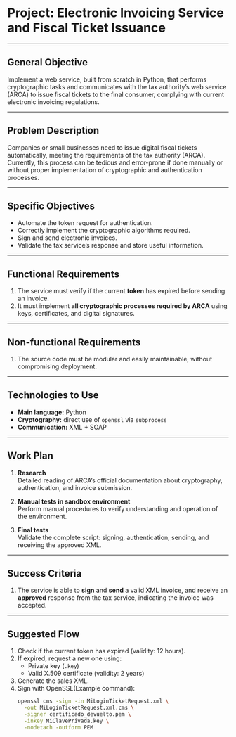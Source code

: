 # Project: Electronic Invoicing Service and Fiscal Ticket Issuance

---

## General Objective

Implement a web service, built from scratch in Python, that performs cryptographic tasks and communicates with the tax authority’s web service (ARCA) to issue fiscal tickets to the final consumer, complying with current electronic invoicing regulations.

---

## Problem Description

Companies or small businesses need to issue digital fiscal tickets automatically, meeting the requirements of the tax authority (ARCA). Currently, this process can be tedious and error-prone if done manually or without proper implementation of cryptographic and authentication processes.

---

## Specific Objectives

- Automate the token request for authentication.
- Correctly implement the cryptographic algorithms required.
- Sign and send electronic invoices.
- Validate the tax service’s response and store useful information.

---

## Functional Requirements

1. The service must verify if the current **token** has expired before sending an invoice.
2. It must implement **all cryptographic processes required by ARCA** using keys, certificates, and digital signatures.

---

## Non-functional Requirements

1. The source code must be modular and easily maintainable, without compromising deployment.

---

## Technologies to Use

- **Main language:** Python  
- **Cryptography:** direct use of `openssl` via `subprocess`  
- **Communication:** XML + SOAP  

---

## Work Plan

1. **Research**  
   Detailed reading of ARCA’s official documentation about cryptography, authentication, and invoice submission.

2. **Manual tests in sandbox environment**  
   Perform manual procedures to verify understanding and operation of the environment.

3. **Final tests**  
   Validate the complete script: signing, authentication, sending, and receiving the approved XML.

---

## Success Criteria

1. The service is able to **sign** and **send** a valid XML invoice, and receive an **approved** response from the tax service, indicating the invoice was accepted.

---

## Suggested Flow

1. Check if the current token has expired (validity: 12 hours).  
2. If expired, request a new one using:  
   - Private key (`.key`)  
   - Valid X.509 certificate (validity: 2 years)  
3. Generate the sales XML.  
4. Sign with OpenSSL(Example command):  
   ```bash
   openssl cms -sign -in MiLoginTicketRequest.xml \
     -out MiLoginTicketRequest.xml.cms \
     -signer certificado_devuelto.pem \
     -inkey MiClavePrivada.key \
     -nodetach -outform PEM
